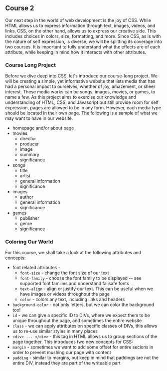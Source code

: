 ## Course 2

Our next step in the world of web development is the joy of CSS. While HTML allows us to express information through
text, images, videos, and links, CSS, on the other hand, allows us to express our creative side. This includes choices
in colors, size, formatting, and more. Since CSS, as is with the nature of self expression, is diverse, we will be
splitting its coverage into two courses. It is important to fully understand what the effects are of each attribute,
while keeping in mind how it interacts with other attributes.

### Course Long Project

Before we dive deep into CSS, let's introduce our course-long project. We will be creating a simple, yet informative
website that lists media that has had a personal impact to ourselves, whether of joy, amazement, or sheer interest.
These media works can be songs, images, movies, or games, to name a few. As this project aims to exercise our knowledge
and understanding of HTML, CSS, and Javascript but still provide room for self expression, pages are allowed to be in
any form. However, each media type should be located in their own page. The following is a sample of what we may want
to have in our website.

* homepage and/or about page
* movies
  * director
  * producer
  * image
  * summary
  * significance
* songs
  * title
  * artist
  * general information
  * significance
* images
  * author
  * general information
  * significance
* games
  * publisher
  * genre
  * significance

### Coloring Our World

For this course, we shall take a look at the following attributes and concepts:

* font related attributes -
  * `font-size` - change the font size of our text
  * `font-family` - choose the font family to be displayed -- see supported font families and understand failsafe fonts
  * `text-align` - align or justify our text. This can be useful when we have images or videos throughout the page
  * `color` - colors any text, including links and headers
* `background-color` - not only letters, but we can color the background too!
* `id` - we can give a specific ID to DIVs, where we expect them to be unique throughout the page, and sometimes the
    entire website
* `class` - we can apply attributes on specific classes of DIVs, this allows us to re-use similar styles in many
    places
* `<div> ... </div>` - this tag in HTML allows us to group sections of the page together. This introduces two new
    concepts for CSS:
* `margin` - sometimes we want to add some offset for entire secions in order to prevent mushing our page with content
* `padding` - similar to margins, but keep in mind that paddings are not the entire DIV, instead they are part of the
    writeable part
